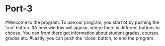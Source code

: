 # Port-3
#Welcome to the program. To use our program, you start of by pushing the 'run' button. 
#A new window will appear, where there is different buttons to choose. You can from there get information about student grades, courses grades etc. 
#Lastly, you can push the 'close' button, to end the program.